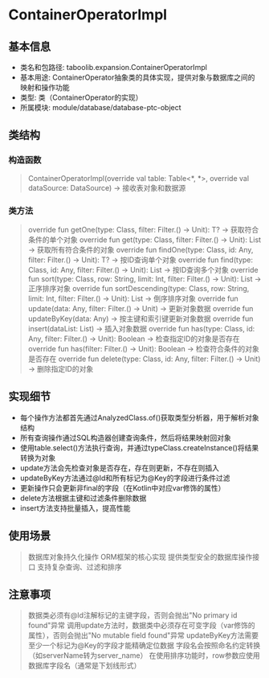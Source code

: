 # ContainerOperatorImpl
## 基本信息 
- 类名和包路径: taboolib.expansion.ContainerOperatorImpl 
- 基本用途: ContainerOperator抽象类的具体实现，提供对象与数据库之间的映射和操作功能
- 类型: 类（ContainerOperator的实现）
- 所属模块: module/database/database-ptc-object

## 类结构 
### 构造函数
> ContainerOperatorImpl(override val table: Table<*, *>, override val dataSource: DataSource) -> 接收表对象和数据源

### 类方法
> override fun <T> getOne(type: Class<T>, filter: Filter.() -> Unit): T? -> 获取符合条件的单个对象
> override fun <T> get(type: Class<T>, filter: Filter.() -> Unit): List<T> -> 获取所有符合条件的对象
> override fun <T> findOne(type: Class<T>, id: Any, filter: Filter.() -> Unit): T? -> 按ID查询单个对象
> override fun <T> find(type: Class<T>, id: Any, filter: Filter.() -> Unit): List<T> -> 按ID查询多个对象
> override fun <T> sort(type: Class<T>, row: String, limit: Int, filter: Filter.() -> Unit): List<T> -> 正序排序对象
> override fun <T> sortDescending(type: Class<T>, row: String, limit: Int, filter: Filter.() -> Unit): List<T> -> 倒序排序对象
> override fun update(data: Any, filter: Filter.() -> Unit) -> 更新对象数据
> override fun updateByKey(data: Any) -> 按主键和索引键更新对象数据
> override fun insert(dataList: List<Any>) -> 插入对象数据
> override fun <T> has(type: Class<T>, id: Any, filter: Filter.() -> Unit): Boolean -> 检查指定ID的对象是否存在
> override fun has(filter: Filter.() -> Unit): Boolean -> 检查符合条件的对象是否存在
> override fun <T> delete(type: Class<T>, id: Any, filter: Filter.() -> Unit) -> 删除指定ID的对象

## 实现细节
- 每个操作方法都首先通过AnalyzedClass.of()获取类型分析器，用于解析对象结构
- 所有查询操作通过SQL构造器创建查询条件，然后将结果映射回对象
- 使用table.select()方法执行查询，并通过typeClass.createInstance()将结果转换为对象
- update方法会先检查对象是否存在，存在则更新，不存在则插入
- updateByKey方法通过@Id和所有标记为@Key的字段进行条件过滤
- 更新操作只会更新非final的字段（在Kotlin中对应var修饰的属性）
- delete方法根据主键和过滤条件删除数据
- insert方法支持批量插入，提高性能

## 使用场景 
> 数据库对象持久化操作
> ORM框架的核心实现
> 提供类型安全的数据库操作接口
> 支持复杂查询、过滤和排序

## 注意事项 
> 数据类必须有@Id注解标记的主键字段，否则会抛出"No primary id found"异常
> 调用update方法时，数据类中必须存在可变字段（var修饰的属性），否则会抛出"No mutable field found"异常
> updateByKey方法需要至少一个标记为@Key的字段才能精确定位数据
> 字段名会按照命名约定转换（如serverName转为server_name）
> 在使用排序功能时，row参数应使用数据库字段名（通常是下划线形式）
